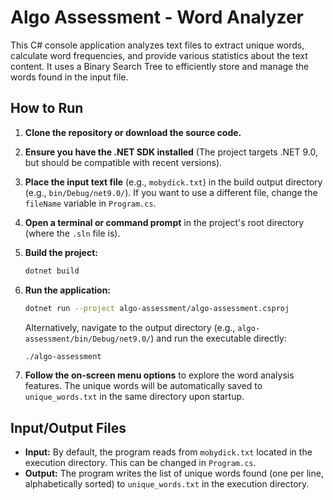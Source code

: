 # Algo Assessment - Word Analyzer

This C# console application analyzes text files to extract unique words, calculate word frequencies, and provide various statistics about the text content. It uses a Binary Search Tree to efficiently store and manage the words found in the input file.

## How to Run

1. **Clone the repository or download the source code.**
2. **Ensure you have the .NET SDK installed** (The project targets .NET 9.0, but should be compatible with recent versions).
3. **Place the input text file** (e.g., `mobydick.txt`) in the build output directory (e.g., `bin/Debug/net9.0/`). If you want to use a different file, change the `fileName` variable in `Program.cs`.
4. **Open a terminal or command prompt** in the project's root directory (where the `.sln` file is).
5. **Build the project:**

    ```bash
    dotnet build
    ```

6. **Run the application:**

    ```bash
    dotnet run --project algo-assessment/algo-assessment.csproj
    ```

    Alternatively, navigate to the output directory (e.g., `algo-assessment/bin/Debug/net9.0/`) and run the executable directly:

    ```bash
    ./algo-assessment 
    ```

7. **Follow the on-screen menu options** to explore the word analysis features. The unique words will be automatically saved to `unique_words.txt` in the same directory upon startup.

## Input/Output Files

* **Input:** By default, the program reads from `mobydick.txt` located in the execution directory. This can be changed in `Program.cs`.
* **Output:** The program writes the list of unique words found (one per line, alphabetically sorted) to `unique_words.txt` in the execution directory.
